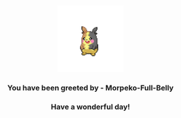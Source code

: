<p align="center">
    <img src="https://raw.githubusercontent.com/PokeAPI/sprites/master/sprites/pokemon/877.png" width="150" height="150">
</p>
<h3 align="center">You have been greeted by - <b>Morpeko-Full-Belly</b></h3>
<h3 align="center">Have a wonderful day!</h3>
